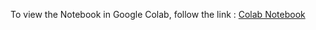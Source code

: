 To view the Notebook in Google Colab, follow the link : [Colab Notebook](https://colab.research.google.com/drive/1PdFiE6P2DGWRD6KgvvymsKSgooqLYi0U?usp=sharing)
